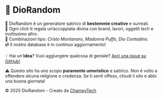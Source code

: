 # 🤯 DioRandom

🛐 DioRandom è un generatore satirico di <b>bestemmie creative</b> e surreali.<br>
🤣 Ogni click ti regala un’accoppiata divina con brand, lavori, oggetti tech e moltissimo altro.<br>
🔢 Combinazioni tipo: <i>Cristo Montanaro</i>, <i>Madonna Puffo</i>, <i>Dio Contadino</i>.<br>
💿 Il nostro database è in continuo aggiornamento!<br>

💡 Hai un'<b>idea</b>? Vuoi aggiungere qualcosa di geniale? <a href="https://github.com/ChampyTech/DioRandom/issues" target="_blank">Apri una issue su GitHub!</a><br>

⚠️ Questo sito ha uno scopo <b>puramente umoristico</b> e satirico. Non è volto a offendere alcuna religione o credenza. Se ti senti offeso, chiudi il sito e abbi una buona giornata!

© 2025 DioRandom - Creato da <a href="https://github.com/ChampyTech" target="_blank">ChampyTech</a></p>